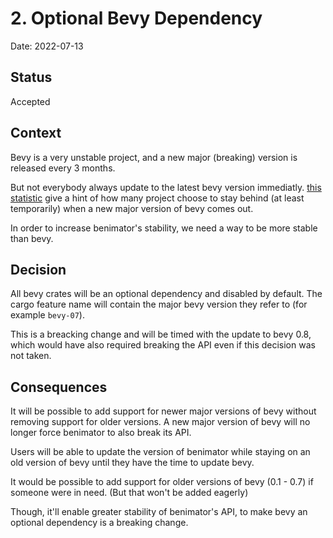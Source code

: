 # 2. Optional Bevy Dependency

Date: 2022-07-13

## Status

Accepted

## Context

Bevy is a very unstable project, and a new major (breaking) version is released every 3 months.

But not everybody always update to the latest bevy version immediatly. [this statistic](https://lib.rs/crates/bevy/rev) give a hint of how many project choose to stay behind (at least temporarily) when a new major version of bevy comes out.

In order to increase benimator's stability, we need a way to be more stable than bevy.


## Decision

All bevy crates will be an optional dependency and disabled by default. The cargo feature name will contain the major bevy version they refer to (for example `bevy-07`).

This is a breacking change and will be timed with the update to bevy 0.8, which would have also required breaking the API even if this decision was not taken.

## Consequences

It will be possible to add support for newer major versions of bevy without removing support for older versions. A new major version of bevy will no longer force benimator to also break its API. 

Users will be able to update the version of benimator while staying on an old version of bevy until they have the time to update bevy.

It would be possible to add support for older versions of bevy (0.1 - 0.7) if someone were in need. (But that won't be added eagerly)

Though, it'll enable greater stability of benimator's API, to make bevy an optional dependency is a breaking change.
